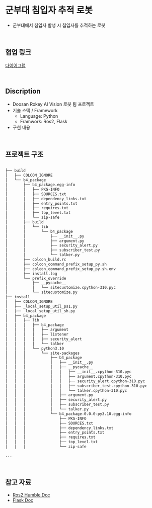 # 군부대 침입자 추적 로봇 
* 군부대에서 침입자 발생 시 칩입자를 추적하는 로봇

<br>

## 협업 링크
[다이어그램](https://app.diagrams.net/#G1dSkJzltzABwAcWuaZGdPVXZ0AbKhy5dB#%7B%22pageId%22%3A%22P8uuppDY_grhplGPpQES%22%7D)

<br>

## Discription
* Doosan Rokey AI Vision 로봇 팀 프로젝트
* 기술 스택 / Framework
  * Language: Python
  * Framwork: Ros2, Flask
* 구현 내용

<br>

## 프로젝트 구조
~~~bash

├── build
│   ├── COLCON_IGNORE
│   └── b4_package
│       ├── b4_package.egg-info
│       │   ├── PKG-INFO
│       │   ├── SOURCES.txt
│       │   ├── dependency_links.txt
│       │   ├── entry_points.txt
│       │   ├── requires.txt
│       │   ├── top_level.txt
│       │   └── zip-safe
│       ├── build
│       │   └── lib
│       │       └── b4_package
│       │           ├── __init__.py
│       │           ├── argument.py
│       │           ├── security_alert.py
│       │           ├── subscriber_test.py
│       │           └── talker.py
│       ├── colcon_build.rc
│       ├── colcon_command_prefix_setup_py.sh
│       ├── colcon_command_prefix_setup_py.sh.env
│       ├── install.log
│       └── prefix_override
│           ├── __pycache__
│           │   └── sitecustomize.cpython-310.pyc
│           └── sitecustomize.py
├── install
│   ├── COLCON_IGNORE
│   ├── _local_setup_util_ps1.py
│   ├── _local_setup_util_sh.py
│   ├── b4_package
│   │   ├── lib
│   │   │   ├── b4_package
│   │   │   │   ├── argument
│   │   │   │   ├── listener
│   │   │   │   ├── security_alert
│   │   │   │   └── talker
│   │   │   └── python3.10
│   │   │       └── site-packages
│   │   │           ├── b4_package
│   │   │           │   ├── __init__.py
│   │   │           │   ├── __pycache__
│   │   │           │   │   ├── __init__.cpython-310.pyc
│   │   │           │   │   ├── argument.cpython-310.pyc
│   │   │           │   │   ├── security_alert.cpython-310.pyc
│   │   │           │   │   ├── subscriber_test.cpython-310.pyc
│   │   │           │   │   └── talker.cpython-310.pyc
│   │   │           │   ├── argument.py
│   │   │           │   ├── security_alert.py
│   │   │           │   ├── subscriber_test.py
│   │   │           │   └── talker.py
│   │   │           └── b4_package-0.0.0-py3.10.egg-info
│   │   │               ├── PKG-INFO
│   │   │               ├── SOURCES.txt
│   │   │               ├── dependency_links.txt
│   │   │               ├── entry_points.txt
│   │   │               ├── requires.txt
│   │   │               ├── top_level.txt
│   │   │               └── zip-safe

...

~~~

<br>

## 참고 자료
* [Ros2 Humble Doc](https://docs.ros.org/en/humble/index.html)
* [Flask Doc](https://flask.palletsprojects.com/en/stable/)
